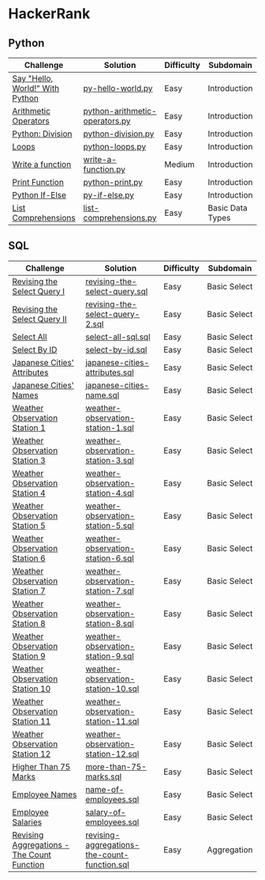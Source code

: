 # HackerRank

## Python

|Challenge|Solution|Difficulty|Subdomain|
|---------|--------|----------|---------|
|[Say "Hello, World!" With Python](https://www.hackerrank.com/challenges/py-hello-world/problem)|[py-hello-world.py](https://github.com/SomiaNasir/HackerRank/blob/main/Python/01.%20Introduction/001.%20py-hello-world.py)|Easy|Introduction|
|[Arithmetic Operators](https://www.hackerrank.com/challenges/python-arithmetic-operators/problem)|[python-arithmetic-operators.py](https://github.com/SomiaNasir/HackerRank/blob/main/Python/01.%20Introduction/002.%20python-arithmetic-operators.py)|Easy|Introduction|
|[Python: Division](https://www.hackerrank.com/challenges/python-division/problem)|[python-division.py](https://github.com/SomiaNasir/HackerRank/blob/main/Python/01.%20Introduction/003.%20python-division.py)|Easy|Introduction|
|[Loops](https://www.hackerrank.com/challenges/python-loops/problem)|[python-loops.py](https://github.com/SomiaNasir/HackerRank/blob/main/Python/01.%20Introduction/004.%20python-loops.py)|Easy|Introduction|
|[Write a function](https://www.hackerrank.com/challenges/write-a-function/problem)|[write-a-function.py](https://github.com/SomiaNasir/HackerRank/blob/main/Python/01.%20Introduction/005.%20write-a-function.py)|Medium|Introduction|
|[Print Function](https://www.hackerrank.com/challenges/python-print/problem)|[python-print.py](https://github.com/SomiaNasir/HackerRank/blob/main/Python/01.%20Introduction/006.%20python-print.py)|Easy|Introduction|
|[Python If-Else](https://www.hackerrank.com/challenges/py-if-else/problem)|[py-if-else.py](https://github.com/SomiaNasir/HackerRank/blob/main/Python/01.%20Introduction/007.%20py-if-else.py)|Easy|Introduction|
|[List Comprehensions](https://www.hackerrank.com/challenges/list-comprehensions/problem)|[list-comprehensions.py](https://github.com/SomiaNasir/HackerRank/blob/main/Python/02.%20Basic%20Data%20Types/001.%20list-comprehensions.py)|Easy|Basic Data Types|


## SQL

|Challenge|Solution|Difficulty|Subdomain|
|---------|--------|----------|---------|
|[Revising the Select Query I](https://www.hackerrank.com/challenges/revising-the-select-query/problem)|[revising-the-select-query.sql](https://github.com/SomiaNasir/HackerRank/blob/main/SQL/01.%20Basic%20Select/001.%20revising-the-select-query.sql)|Easy|Basic Select|  
|[Revising the Select Query II](https://www.hackerrank.com/challenges/revising-the-select-query-2/problem)|[revising-the-select-query-2.sql](https://github.com/SomiaNasir/HackerRank/blob/main/SQL/01.%20Basic%20Select/002.%20revising-the-select-query-2.sql)|Easy|Basic Select|
|[Select All](https://www.hackerrank.com/challenges/select-all-sql/problem)|[select-all-sql.sql](https://github.com/SomiaNasir/HackerRank/blob/main/SQL/01.%20Basic%20Select/003.%20select-all-sql.sql)|Easy|Basic Select|
|[Select By ID](https://www.hackerrank.com/challenges/select-by-id/problem)|[select-by-id.sql](https://github.com/SomiaNasir/HackerRank/blob/main/SQL/01.%20Basic%20Select/004.%20select-by-id.sql)|Easy|Basic Select|
|[Japanese Cities' Attributes](https://www.hackerrank.com/challenges/japanese-cities-attributes/problem)|[japanese-cities-attributes.sql](https://github.com/SomiaNasir/HackerRank/blob/main/SQL/01.%20Basic%20Select/005.%20japanese-cities-attributes.sql)|Easy|Basic Select|
|[Japanese Cities' Names](https://www.hackerrank.com/challenges/japanese-cities-name/problem)|[japanese-cities-name.sql](https://github.com/SomiaNasir/HackerRank/blob/main/SQL/01.%20Basic%20Select/006.%20japanese-cities-name.sql)|Easy|Basic Select|
|[Weather Observation Station 1](https://www.hackerrank.com/challenges/weather-observation-station-1/problem)|[weather-observation-station-1.sql](https://github.com/SomiaNasir/HackerRank/blob/main/SQL/01.%20Basic%20Select/007.%20weather-observation-station-1.sql)|Easy|Basic Select|
|[Weather Observation Station 3](https://www.hackerrank.com/challenges/weather-observation-station-3/problem)|[weather-observation-station-3.sql](https://github.com/SomiaNasir/HackerRank/blob/main/SQL/01.%20Basic%20Select/008.%20weather-observation-station-3.sql)|Easy|Basic Select|
|[Weather Observation Station 4](https://www.hackerrank.com/challenges/weather-observation-station-4/problem)|[weather-observation-station-4.sql](https://github.com/SomiaNasir/HackerRank/blob/main/SQL/01.%20Basic%20Select/009.%20weather-observation-station-4.sql)|Easy|Basic Select|
|[Weather Observation Station 5](https://www.hackerrank.com/challenges/weather-observation-station-5/problem)|[weather-observation-station-5.sql](https://github.com/SomiaNasir/HackerRank/blob/main/SQL/01.%20Basic%20Select/010.%20weather-observation-station-5.sql)|Easy|Basic Select|
|[Weather Observation Station 6](https://www.hackerrank.com/challenges/weather-observation-station-6/problem)|[weather-observation-station-6.sql](https://github.com/SomiaNasir/HackerRank/blob/main/SQL/01.%20Basic%20Select/011.%20weather-observation-station-6.sql)|Easy|Basic Select|
|[Weather Observation Station 7](https://www.hackerrank.com/challenges/weather-observation-station-7/problem)|[weather-observation-station-7.sql](https://github.com/SomiaNasir/HackerRank/blob/main/SQL/01.%20Basic%20Select/012.%20weather-observation-station-7.sql)|Easy|Basic Select|
|[Weather Observation Station 8](https://www.hackerrank.com/challenges/weather-observation-station-8/problem)|[weather-observation-station-8.sql](https://github.com/SomiaNasir/HackerRank/blob/main/SQL/01.%20Basic%20Select/013.%20weather-observation-station-8.sql)|Easy|Basic Select|
|[Weather Observation Station 9](https://www.hackerrank.com/challenges/weather-observation-station-9/problem)|[weather-observation-station-9.sql](https://github.com/SomiaNasir/HackerRank/blob/main/SQL/01.%20Basic%20Select/014.%20weather-observation-station-9.sql)|Easy|Basic Select|
|[Weather Observation Station 10](https://www.hackerrank.com/challenges/weather-observation-station-10/problem)|[weather-observation-station-10.sql](https://github.com/SomiaNasir/HackerRank/blob/main/SQL/01.%20Basic%20Select/015.%20weather-observation-station-10.sql)|Easy|Basic Select|
|[Weather Observation Station 11](https://www.hackerrank.com/challenges/weather-observation-station-11/problem)|[weather-observation-station-11.sql](https://github.com/SomiaNasir/HackerRank/blob/main/SQL/01.%20Basic%20Select/016.%20weather-observation-station-11.sql)|Easy|Basic Select|
|[Weather Observation Station 12](https://www.hackerrank.com/challenges/weather-observation-station-12/problem)|[weather-observation-station-12.sql](https://github.com/SomiaNasir/HackerRank/blob/main/SQL/01.%20Basic%20Select/017.%20weather-observation-station-12.sql)|Easy|Basic Select|
|[Higher Than 75 Marks](https://www.hackerrank.com/challenges/more-than-75-marks/problem)|[more-than-75-marks.sql](https://github.com/SomiaNasir/HackerRank/blob/main/SQL/01.%20Basic%20Select/018.%20more-than-75-marks.sql)|Easy|Basic Select|
|[Employee Names](https://www.hackerrank.com/challenges/name-of-employees/problem)|[name-of-employees.sql](https://github.com/SomiaNasir/HackerRank/blob/main/SQL/01.%20Basic%20Select/019.%20name-of-employees.sql)|Easy|Basic Select|
|[Employee Salaries](https://www.hackerrank.com/challenges/salary-of-employees/problem)|[salary-of-employees.sql](https://github.com/SomiaNasir/HackerRank/blob/main/SQL/01.%20Basic%20Select/020.%20salary-of-employees.sql)|Easy|Basic Select|
|[Revising Aggregations - The Count Function](https://www.hackerrank.com/challenges/revising-aggregations-the-count-function/problem)|[revising-aggregations-the-count-function.sql](https://github.com/SomiaNasir/HackerRank/blob/main/SQL/02.%20Aggregation/001.%20revising-aggregations-the-count-function)|Easy|Aggregation|
